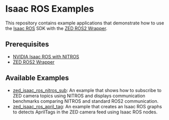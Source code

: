 # Isaac ROS Examples

This repository contains example applications that demonstrate how to use the [Isaac ROS](https://developer.nvidia.com/isaac-ros) SDK with the [ZED ROS2 Wrapper](https://github.com/stereolabs/zed-ros2-wrapper).

## Prerequisites

- [NVIDIA Isaac ROS with NITROS](https://docs.stereolabs.com/isaac-ros)
- [ZED ROS2 Wrapper](https://docs.stereolabs.com/ros2)

## Available Examples

- [zed_isaac_ros_nitros_sub](https://github.com/stereolabs/zed-ros2-examples/tree/main/isaac_ros/zed_isaac_ros_nitros_sub): An example that shows how to subscribe to ZED camera topics using NITROS and displays communication benchmarks comparing NITROS and standard ROS2 communication.
- [zed_isaac_ros_april_tag](https://github.com/stereolabs/zed-ros2-examples/tree/main/isaac_ros/zed_isaac_ros_april_tag): An example that creates an Isaac ROS graphs to detects AprilTags in the ZED camera feed using Isaac ROS nodes.
